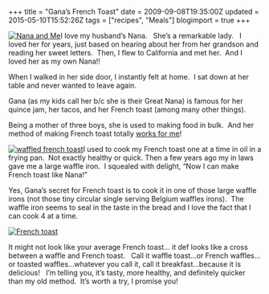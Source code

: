 +++
title = "Gana’s French Toast"
date = 2009-09-08T19:35:00Z
updated = 2015-05-10T15:52:26Z
tags = ["recipes", "Meals"]
blogimport = true 
+++

  

[![Nana and Me](https://latc.s3.amazonaws.com/wp-content/uploads/2009/09/NanaandMe.jpg "Nana and Me")](https://latc.s3.amazonaws.com/wp-content/uploads/2009/09/NanaandMe.jpg)I love my husband’s Nana.&#160;&#160; She’s a remarkable lady.&#160;&#160; I loved her for years, just based on hearing about her from her grandson and reading her sweet letters.&#160; Then, I flew to California and met her.&#160; And I loved her as my own Nana!!&#160; 

When I walked in her side door, I instantly felt at home.&#160; I sat down at her table and never wanted to leave again. 

 Gana (as my kids call her b/c she is their Great Nana) is famous for her quince jam, her tacos, and her French toast (among many other things).

Being a mother of three boys, she is used to making food in bulk.&#160; And her method of making French toast totally [works for me](http://www.wearethatfamily.com)! 

[![waffled french toast](https://latc.s3.amazonaws.com/wp-content/uploads/2009/09/IMG_1859.jpg "waffled french toast")](https://latc.s3.amazonaws.com/wp-content/uploads/2009/09/IMG_1859.jpg)I used to cook my French toast one at a time in oil in a frying pan.&#160; Not exactly healthy or quick. Then a few years ago my in laws gave me a large waffle iron.&#160; I squealed with delight, “Now I can make French toast like Nana!”&#160; 

Yes, Gana’s secret for French toast is to cook it in one of those large waffle irons (not those tiny circular single serving Belgium waffles irons).&#160; The waffle iron seems to seal in the taste in the bread and I love the fact that I can cook 4 at a time.&#160; 

[![French toast](https://latc.s3.amazonaws.com/wp-content/uploads/2009/09/IMG_1857.jpg "French toast")](https://latc.s3.amazonaws.com/wp-content/uploads/2009/09/IMG_1857.jpg)

It might not look like your average French toast… it def looks like a cross between a waffle and French toast.&#160;&#160; Call it waffle toast…or French waffles…or toasted waffles…whatever you call it, call it breakfast…because it is delicious!&#160;&#160; I’m telling you, it’s tasty, more healthy, and definitely quicker than my old method.&#160; It’s worth a try, I promise you!
